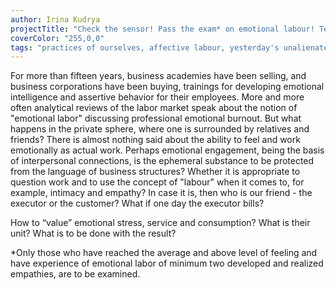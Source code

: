 ```yaml
---
author: Irina Kudrya
projectTitle: "Check the sensor! Pass the exam* on emotional labour! Test-discussion of emotional labour, its appropriation by corporate ethics, empathy and intimacy"
coverColor: "255,0,0"
tags: "practices of ourselves, affective labour, yesterday's unalienated celebration, psychodata, production drama, extensions, sanatorium, terror of relationship, care virus, weak disease"
---
```


For more than fifteen years, business academies have been selling, and business corporations have been buying, trainings for developing emotional intelligence and assertive behavior for their employees. More and more often analytical reviews of the labor market speak about the notion of "emotional labor" discussing professional emotional burnout. But what happens in the private sphere, where one is surrounded by relatives and friends? There is almost nothing said about the ability to feel and work emotionally as actual work. Perhaps emotional engagement, being the basis of interpersonal connections, is the ephemeral substance to be protected from the language of business structures? Whether it is appropriate to question work and to use the concept of "labour" when it comes to, for example, intimacy and empathy? In case it is, then who is our friend - the executor or the customer? What if one day the executor bills?

How to “value” emotional stress, service and consumption? What is their unit? What is to be done with the result?

*Only those who have reached the average and above level of feeling and have experience of emotional labor of minimum two developed and realized empathies, are to be examined.
